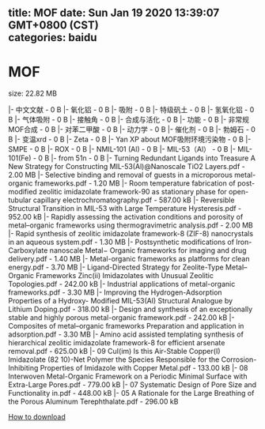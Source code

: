 
title: MOF
date: Sun Jan 19 2020 13:39:07 GMT+0800 (CST)    
categories: baidu
---

# MOF
size: 22.82 MB
 
 
|- 中文文献 - 0 B
|- 氧化铝 - 0 B
|- 吸附 - 0 B
|- 特级矾土 - 0 B
|- 氢氧化铝 - 0 B
|- 气体吸附 - 0 B
|- 接触角 - 0 B
|- 合成与活化 - 0 B
|- 功能 - 0 B
|- 非常规MOF合成 - 0 B
|- 对苯二甲酸 - 0 B
|- 动力学 - 0 B
|- 催化剂 - 0 B
|- 勃姆石 - 0 B
|- 变温xrd - 0 B
|- Zeta - 0 B
|- Yan XP about MOF吸附环境污染物 - 0 B
|- SMPE - 0 B
|- ROX - 0 B
|- NMIL-101 (Al) - 0 B
|- MIL-53（Al） - 0 B
|- MIL-101(Fe) - 0 B
|- from 51n - 0 B
|- Turning Redundant Ligands into Treasure  A New Strategy for Constructing MIL-53(Al)@Nanoscale TiO2 Layers.pdf - 2.00 MB
|- Selective binding and removal of guests in a microporous metal-organic frameworks.pdf - 1.20 MB
|- Room temperature fabrication of post-modified zeolitic imidazolate framework-90 as stationary phase for open-tubular capillary electrochromatography.pdf - 587.00 kB
|- Reversible Structural Transition in MIL-53 with Large Temperature Hysteresis.pdf - 952.00 kB
|- Rapidly assessing the activation conditions and porosity of metal–organic frameworks using thermogravimetric analysis.pdf - 2.00 MB
|- Rapid synthesis of zeolitic imidazolate framework-8 (ZIF-8) nanocrystals in an aqueous system.pdf - 1.30 MB
|- Postsynthetic modifications of Iron-Carboxylate nanoscale Metal− Organic frameworks for imaging and drug delivery.pdf - 1.40 MB
|- Metal-organic frameworks as platforms for clean energy.pdf - 3.70 MB
|- Ligand-Directed Strategy for Zeolite-Type Metal– Organic Frameworks Zinc(ii) Imidazolates with Unusual Zeolitic Topologies.pdf - 242.00 kB
|- Industrial applications of metal-organic frameworks.pdf - 3.30 MB
|- Improving the Hydrogen-Adsorption Properties of a Hydroxy- Modified MIL-53(Al) Structural Analogue by Lithium Doping.pdf - 318.00 kB
|- Design and synthesis of an exceptionally stable and highly porous metal-organic framework.pdf - 242.00 kB
|- Composites of metal–organic frameworks Preparation and application in adsorption.pdf - 3.30 MB
|- Amino acid assisted templating synthesis of hierarchical zeolitic imidazolate framework-8 for efficient arsenate removal.pdf - 625.00 kB
|- 09 CuI(im)  Is this Air-Stable Copper(I) Imidazolate (82 10)-Net Polymer the Species Responsible for the Corrosion-Inhibiting Properties of Imidazole with Copper Metal.pdf - 133.00 kB
|- 08 Interwoven Metal-Organic Framework on a Periodic Minimal Surface with Extra-Large Pores.pdf - 779.00 kB
|- 07 Systematic Design of Pore Size and Functionality in.pdf - 448.00 kB
|- 05 A Rationale for the Large Breathing of the Porous Aluminum Terephthalate.pdf - 296.00 kB

[How to download](https://bpcam.bemobtrk.com/go/2ceec3aa-1ca2-46d6-b9ff-aaa5c184517c?jno=3792)
